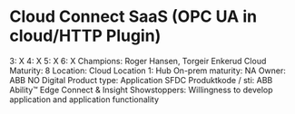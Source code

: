 # Cloud Connect SaaS (OPC UA in cloud/HTTP Plugin)

3: X
 4: X
 5: X
 6: X
Champions: Roger Hansen, Torgeir Enkerud
Cloud Maturity: 8
Location: Cloud
Location 1: Hub
On-prem maturity: NA
Owner: ABB NO Digital
Product type: Application
SFDC Produktkode / sti: ABB Ability™ Edge Connect & Insight
Showstoppers: Willingness to develop application and application functionality